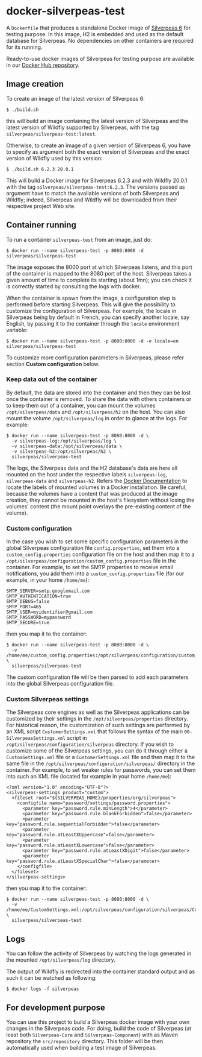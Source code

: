 # docker-silverpeas-test

A `Dockerfile` that produces a standalone Docker image of [Silverpeas 6](http://www.silverpeas.org) 
for testing purpose. In this image, H2 is embedded and used as the default database for Silverpeas. 
No dependencies on other containers are required for its running.

Ready-to-use docker images of Silverpeas for testing purpose are available in our 
[Docker Hub repository](https://hub.docker.com/r/silverpeas/silverpeas-test/).

## Image creation

To create an image of the latest version of Silverpeas 6:

	$ ./build.sh

this will build an image containing the latest version of Silverpeas and the latest version of 
Wildfly supported by Silverpeas, with the tag `silverpeas/silverpeas-test:latest`.

Otherwise, to create an image of a given version of Silverpeas 6, you have to specify as argument 
both the exact version of Silverpeas and the exact version of Wildfly used by this version:

	$ ./build.sh 6.2.3 20.0.1

This will build a Docker image for Silverpeas 6.2.3 and with Wildfly 20.0.1 with 
the tag `silverpeas/silverpeas-test:6.2.3`. The versions passed as argument have to match the 
available versions of both Silverpeas and Wildfly; indeed, Silverpeas and Wildfly will be downloaded
from their respective project Web site.

## Container running

To run a container `silverpeas-test` from an image, just do:

	$ docker run --name silverpeas-test -p 8080:8000 -d silverpeas/silverpeas-test

The image exposes the 8000 port at which Silverpeas listens, and this port of the container is
mapped to the 8080 port of the host. Silverpeas takes a given amount of time to complete its
starting (about 1mn); you can check it is correctly started by consulting the logs with docker.

When the container is spawn from the image, a configuration step is performed before starting 
Silverpeas. This will give the possibility to customize the configuration of Silverpeas.
For example, the locale in Silverpeas being by default in French, you can specify another locale, 
say English, by passing it to the container through the `locale` environment variable:

	$ docker run --name silverpeas-test -p 8080:8000 -d -e locale=en silverpeas/silverpeas-test

To customize more configuration parameters in Silverpeas, please refer section 
**Custom configuration** below.

### Keep data out of the container

By default, the data are stored into the container and then they can be lost once the container is
removed. 
To share the data with others containers or to keep them out of a container, you
can mount the volumes `/opt/silverpeas/data` and `/opt/silverpeas/h2` on the host.
You can also mount the volume `/opt/silverpeas/log` in order to glance at the logs.
For example:

	$ docker run --name silverpeas-test -p 8080:8000 -d \
	  -v silverpeas-log:/opt/silverpeas/log \
	  -v silverpeas-data:/opt/silverpeas/data \
	  -v silverpeas-h2:/opt/silverpeas/h2 \
	  silverpeas/silverpeas-test

The logs, the Silverpeas data and the H2 database's data are here all mounted on the host under the 
respective labels `silverpeas-log`, `silverpeas-data` and `silverpeas-h2`. 
Refers the 
[Docker Documentation](https://docs.docker.com/engine/tutorials/dockervolumes/#locating-a-volume) 
to locate the labels of mounted volumes in a Docker installation. Be careful, because the volumes 
have a content that was produced at the image creation, they cannot be mounted in the host's
filesystem without losing the volumes' content (the mount point overlays the pre-existing content of
the volume).

### Custom configuration

In the case you wish to set some specific configuration parameters in the global Silverpeas 
configuration file `config.properties`, set them into a `custom_config.properties` configuration 
file on the host and then map it to a `/opt/silverpeas/configuration/custom_config.properties` file 
in the container.
For example, to set the SMTP properties to receive email notifications, you add them into a 
`custom_config.properties` file (for our example, in your home `/home/me`):

	SMTP_SERVER=smtp.googlemail.com
	SMTP_AUTHENTICATION=true
	SMTP_DEBUG=false
	SMTP_PORT=465
	SMTP_USER=myidentifier@gmail.com
	SMTP_PASSWORD=mypassword
	SMTP_SECURE=true

then you map it to the container:

	$ docker run --name silverpeas-test -p 8080:8000 -d \
	  -v /home/me/custom_config.properties:/opt/silverpeas/configuration/custom_config.properties \
	  silverpeas/silverpeas-test

The custom configuration file will be then parsed to add each parameters into the global Silverpeas
configuration file.

### Custom Silverpeas settings

The Silverpeas core engines as well as the Silverpeas applications can be customized by their 
settings in the `/opt/silverpeas/properties` directory. For historical reason, the customization of
such settings are performed by an XML script `CustomerSettings.xml` that follows the syntax of the
main `00-SilverpeasSettings.xml` script in `/opt/silverpeas/configuration/silverpeas` directory. If
you wish to customize some of the Silverpeas settings, you can do it through either a 
`CustomSettings.xml` file or a `CustomerSettings.xml` file and then map it to the same file in the
`/opt/silverpeas/configuration/silverpeas/` directory in the container.
For example, to set weaker rules for passwords, you can set them into such an XML file (located for
example in your home `/home/me`):
  
    <?xml version="1.0" encoding="UTF-8"?>
    <silverpeas-settings product="custom">
      <fileset root="${SILVERPEAS_HOME}/properties/org/silverpeas">
        <configfile name="password/settings/password.properties">
          <parameter key="password.rule.minLength">4</parameter>
          <parameter key="password.rule.blankForbidden">false</parameter>
          <parameter key="password.rule.sequentialForbidden">false</parameter>
          <parameter key="password.rule.atLeastXUppercase">false</parameter>
          <parameter key="password.rule.atLeastXLowercase">false</parameter>
          <parameter key="password.rule.atLeastXDigit">false</parameter>
          <parameter key="password.rule.atLeastXSpecialChar">false</parameter>
        </configfile>
      </fileset>
    </silverpeas-settings>

then you map it to the container:

	$ docker run --name silverpeas-test -p 8080:8000 -d \
	  -v /home/me/CustomSettings.xml:/opt/silverpeas/configuration/silverpeas/CustomSettings.xml \
	  silverpeas/silverpeas-test

## Logs

You can follow the activity of Silverpeas by watching the logs generated in the mounted 
`/opt/silverpeas/log` directory.

The output of Wildfly is redirected into the container standard output and as such it can be 
watched as following:

	$ docker logs -f silverpeas

## For development purpose

You can use this project to build a Silverpeas docker image with your own changes in the Silverpeas
code. For doing, build the code of Silverpeas (at least both `Silverpeas-Core` and 
`Silverpeas-Component`) with as Maven repository the `src/repository` directory. This folder will be
then automatically used when building a test image of Silverpeas.